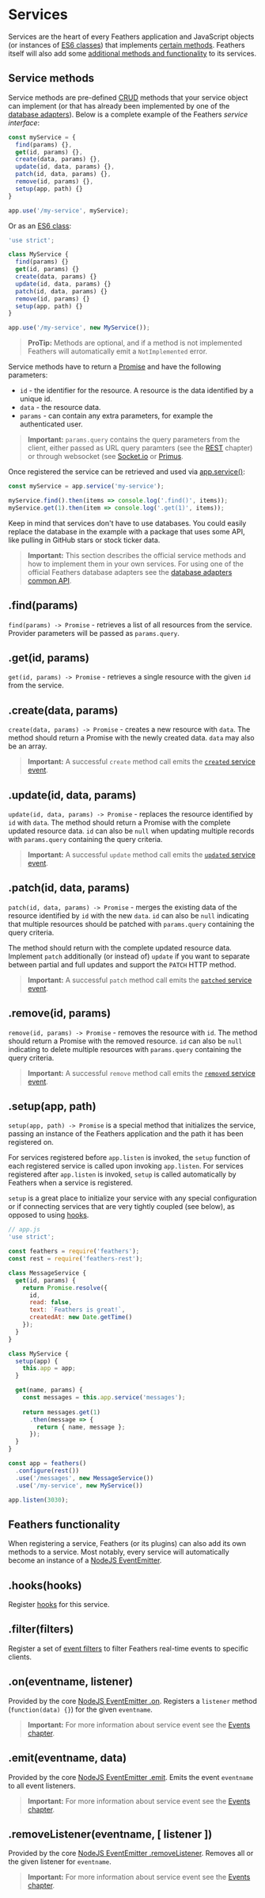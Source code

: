 # Services

Services are the heart of every Feathers application and JavaScript objects (or instances of [ES6 classes](https://developer.mozilla.org/en/docs/Web/JavaScript/Reference/Classes)) that implements [certain methods](#service-methods). Feathers itself will also add some [additional methods and functionality](#feathers-functionality) to its services.

## Service methods

Service methods are pre-defined [CRUD](https://en.wikipedia.org/wiki/Create,_read,_update_and_delete) methods that your service object can implement (or that has already been implemented by one of the [database adapters](./databases/common.md)). Below is a complete example of the Feathers *service interface*:

```js
const myService = {
  find(params) {},
  get(id, params) {},
  create(data, params) {},
  update(id, data, params) {},
  patch(id, data, params) {},
  remove(id, params) {},
  setup(app, path) {}
}

app.use('/my-service', myService);
```

Or as an [ES6 class](https://developer.mozilla.org/en/docs/Web/JavaScript/Reference/Classes):

```js
'use strict';

class MyService {
  find(params) {}
  get(id, params) {}
  create(data, params) {}
  update(id, data, params) {}
  patch(id, data, params) {}
  remove(id, params) {}
  setup(app, path) {}
}

app.use('/my-service', new MyService());
```

> **ProTip:** Methods are optional, and if a method is not implemented Feathers will automatically emit a `NotImplemented` error.

Service methods have to return a [Promise](https://developer.mozilla.org/en-US/docs/Web/JavaScript/Reference/Global_Objects/Promise) and have the following parameters:

- `id` - the identifier for the resource. A resource is the data identified by a unique id.
- `data` - the resource data.
- `params` - can contain any extra parameters, for example the authenticated user.

> **Important:** `params.query` contains the query parameters from the client, either passed as URL query paramters (see the [REST](./rest.md) chapter) or through websocket (see [Socket.io](./socketio.md) or [Primus](./primus.md).

Once registered the service can be retrieved and used via [app.service()](./services.md#servicepath):

```js
const myService = app.service('my-service');

myService.find().then(items => console.log('.find()', items));
myService.get(1).then(item => console.log('.get(1)', items));
```

Keep in mind that services don't have to use databases.  You could easily replace the database in the example with a package that uses some API, like pulling in GitHub stars or stock ticker data.

> **Important:** This section describes the official service methods and how to implement them in your own services. For using one of the official Feathers database adapters see the [database adapters common API](./databases/common.md).


## .find(params)

`find(params) -> Promise` - retrieves a list of all resources from the service. Provider parameters will be passed as `params.query`.


## .get(id, params)

`get(id, params) -> Promise` - retrieves a single resource with the given `id` from the service.


## .create(data, params)

`create(data, params) -> Promise` - creates a new resource with `data`. The method should return a Promise with the newly created data. `data` may also be an array.

> **Important:** A successful `create` method call emits the [`created` service event](./events.md#created).


## .update(id, data, params)

`update(id, data, params) -> Promise` - replaces the resource identified by `id` with `data`. The method should return a Promise with the complete updated resource data. `id` can also be `null` when updating multiple records with `params.query` containing the query criteria.

> **Important:** A successful `update` method call emits the [`updated` service event](./events.md#updated).

## .patch(id, data, params)

`patch(id, data, params) -> Promise` - merges the existing data of the resource identified by `id` with the new `data`. `id` can also be `null` indicating that multiple resources should be patched with `params.query` containing the query criteria.

The method should return with the complete updated resource data. Implement `patch` additionally (or instead of) `update` if you want to separate between partial and full updates and support the `PATCH` HTTP method.

> **Important:** A successful `patch` method call emits the [`patched` service event](./events.md#patched).


## .remove(id, params)

`remove(id, params) -> Promise` - removes the resource with `id`. The method should return a Promise with the removed resource. `id` can also be `null` indicating to delete multiple resources with `params.query` containing the query criteria.

> **Important:** A successful `remove` method call emits the [`removed` service event](./events.md#remove).


## .setup(app, path)

`setup(app, path) -> Promise` is a special method that initializes the service, passing an instance of the Feathers application and the path it has been registered on. 

For services registered before `app.listen` is invoked, the `setup` function of each registered service is called upon invoking `app.listen`.  For services registered after `app.listen` is invoked, `setup` is called automatically by Feathers when a service is registered.

`setup` is a great place to initialize your service with any special configuration or if connecting services that are very tightly coupled (see below), as opposed to using [hooks](../hooks/readme.md).

```js
// app.js
'use strict';

const feathers = require('feathers');
const rest = require('feathers-rest');

class MessageService {
  get(id, params) {
    return Promise.resolve({
      id,
      read: false,
      text: `Feathers is great!`,
      createdAt: new Date.getTime()
    });
  }
}

class MyService {
  setup(app) {
    this.app = app;
  }

  get(name, params) {
    const messages = this.app.service('messages');
    
    return messages.get(1)
      .then(message => {
        return { name, message };
      });
  }
}

const app = feathers()
  .configure(rest())
  .use('/messages', new MessageService())
  .use('/my-service', new MyService())

app.listen(3030);
```


## Feathers functionality

When registering a service, Feathers (or its plugins) can also add its own methods to a service. Most notably, every service will automatically become an instance of a [NodeJS EventEmitter](https://nodejs.org/api/events.html#events_class_eventemitter).


## .hooks(hooks)

Register [hooks](./hooks.md) for this service.


## .filter(filters)

Register a set of [event filters](./events.md#event-filtering) to filter Feathers real-time events to specific clients.


## .on(eventname, listener)

Provided by the core [NodeJS EventEmitter .on](https://nodejs.org/api/events.html#events_emitter_on_eventname_listener). Registers a `listener` method (`function(data) {}`) for the given `eventname`.

> **Important:** For more information about service event see the [Events chapter](./events.md).


## .emit(eventname, data)

Provided by the core [NodeJS EventEmitter .emit](https://nodejs.org/api/events.html#events_emitter_emit_eventname_args). Emits the event `eventname` to all event listeners.

> **Important:** For more information about service event see the [Events chapter](./events.md).


## .removeListener(eventname, [ listener ])

Provided by the core [NodeJS EventEmitter .removeListener](https://nodejs.org/api/events.html#events_emitter_removelistener_eventname_listener). Removes all or the given listener for `eventname`.

> **Important:** For more information about service event see the [Events chapter](./events.md).

